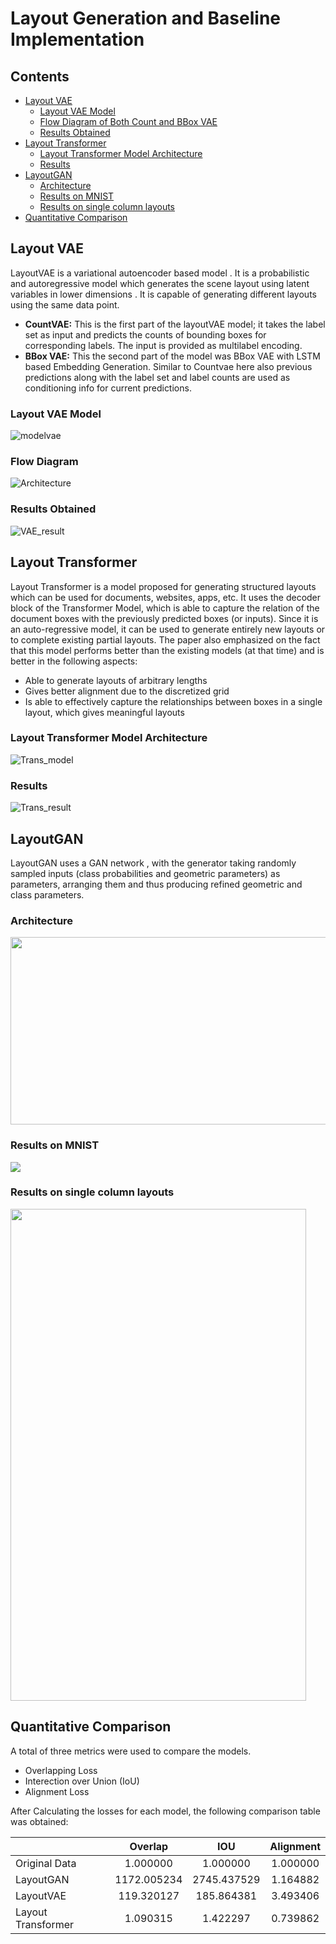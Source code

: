 # Layout Generation and Baseline Implementation

## Contents
* [Layout VAE](#layout-vae)
  * [Layout VAE Model](#layout-vae-model)
  * [Flow Diagram of Both Count and BBox VAE](#flow-diagram)
  * [Results Obtained](#results-obtained)
* [Layout Transformer](#layout-transformer)
  * [Layout Transformer Model Architecture](#layout-transformer-model-architecture)
  * [Results](#results)
* [LayoutGAN](#layoutgan)
  * [Architecture](#architecture)
  * [Results on MNIST](#results-on-mnist)
  * [Results on single column layouts](#results-on-single-column-layouts)
* [Quantitative Comparison](#quantitative-comparison)


##  Layout VAE
LayoutVAE is a variational autoencoder based model . It is a probabilistic and autoregressive model which generates the scene layout using latent variables in lower dimensions . It is capable of generating different layouts using the same data point.

* **CountVAE:** This is the first part of the layoutVAE model; it takes the label set as input and predicts the counts of bounding boxes for corresponding labels. The input is provided as multilabel encoding.
* **BBox VAE:** This the second part of the model was BBox VAE with LSTM based Embedding Generation. Similar to Countvae here also previous predictions along with the label set and label counts are used as conditioning info for current predictions.

### Layout VAE Model 
![modelvae](https://user-images.githubusercontent.com/40228110/129761484-ba8b3494-67dc-437e-813e-705c9de19630.png)


### Flow Diagram
![Architecture](https://user-images.githubusercontent.com/40228110/129761516-a33098f9-15f1-4bcd-88de-04644beeae1c.png)


### Results Obtained
![VAE_result](/readme_images/VAE_result.png)

## Layout Transformer
Layout Transformer is a model proposed for generating structured layouts which can be used for documents, websites, apps, etc. It uses the decoder block of the Transformer Model, which is able to capture the relation of the document boxes with the previously predicted boxes (or inputs). Since it is an auto-regressive model, it can be used to generate entirely new layouts or to complete existing partial layouts.
The paper also emphasized on the fact that this model performs better than the existing models (at that time) and is better in the following aspects:
* Able to generate layouts of arbitrary lengths
* Gives better alignment due to the discretized grid
* Is able to effectively capture the relationships between boxes in a single layout, which gives meaningful layouts

### Layout Transformer Model Architecture
![Trans_model](/readme_images/Trans_archi.png)

### Results 

![Trans_result](/readme_images/Trans_res.png)

##  LayoutGAN
LayoutGAN uses a GAN  network , with the generator taking randomly sampled inputs (class probabilities and geometric parameters) as parameters, arranging them and thus producing refined geometric and class parameters.

### Architecture  
<img src="LayoutGAN/demo/layoutgan.png" width="700" height="300">

### Results on MNIST
![](LayoutGAN/demo/mnist_obtained.jpeg)

### Results on single column layouts
<img src="LayoutGAN/demo/single_col_result.png" height="787" width="473">

## Quantitative Comparison
A total of three metrics were used to compare the models. 
* Overlapping Loss
* Interection over Union (IoU)
* Alignment Loss

After Calculating the losses for each model, the following comparison table was obtained:

|                    |   Overlap   |     IOU     | Alignment |
|--------------------|:-----------:|:-----------:|:---------:|
|    Original Data   |   1.000000  |   1.000000  |  1.000000 |
|      LayoutGAN     | 1172.005234 | 2745.437529 |  1.164882 |
|      LayoutVAE     |  119.320127 |  185.864381 |  3.493406 |
| Layout Transformer |   1.090315  |   1.422297  |  0.739862 |
